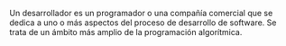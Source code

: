 
Un desarrollador es un programador o una compañía comercial que se dedica a uno o más aspectos del proceso de desarrollo de software. Se trata de un ámbito más amplio de la programación algorítmica.
